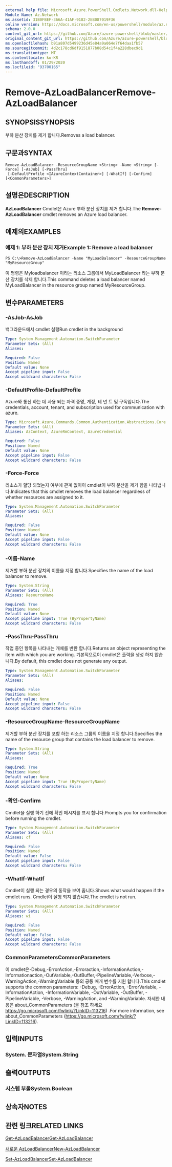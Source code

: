 ```yaml
---
external help file: Microsoft.Azure.PowerShell.Cmdlets.Network.dll-Help.xml
Module Name: Az.Network
ms.assetid: 31B0FBEF-366A-41AF-9182-2EB087019F36
online version: https://docs.microsoft.com/en-us/powershell/module/az.network/remove-azloadbalancer
schema: 2.0.0
content_git_url: https://github.com/Azure/azure-powershell/blob/master/src/Network/Network/help/Remove-AzLoadBalancer.md
original_content_git_url: https://github.com/Azure/azure-powershell/blob/master/src/Network/Network/help/Remove-AzLoadBalancer.md
ms.openlocfilehash: b91a807d5499236d45e84a9a064e7f64daa1fb57
ms.sourcegitcommit: 4d2c178cd6df9151877b08d54c1f4a228dbec9d1
ms.translationtype: MT
ms.contentlocale: ko-KR
ms.lasthandoff: 01/29/2020
ms.locfileid: "93700165"
---
```

# <span data-ttu-id="34042-101">Remove-AzLoadBalancer</span><span class="sxs-lookup"><span data-stu-id="34042-101">Remove-AzLoadBalancer</span></span>

## <span data-ttu-id="34042-102">SYNOPSIS</span><span class="sxs-lookup"><span data-stu-id="34042-102">SYNOPSIS</span></span>
<span data-ttu-id="34042-103">부하 분산 장치를 제거 합니다.</span><span class="sxs-lookup"><span data-stu-id="34042-103">Removes a load balancer.</span></span>

## <span data-ttu-id="34042-104">구문과</span><span class="sxs-lookup"><span data-stu-id="34042-104">SYNTAX</span></span>

```
Remove-AzLoadBalancer -ResourceGroupName <String> -Name <String> [-Force] [-AsJob] [-PassThru]
 [-DefaultProfile <IAzureContextContainer>] [-WhatIf] [-Confirm] [<CommonParameters>]
```

## <span data-ttu-id="34042-105">설명은</span><span class="sxs-lookup"><span data-stu-id="34042-105">DESCRIPTION</span></span>
<span data-ttu-id="34042-106">**AzLoadBalancer** Cmdlet은 Azure 부하 분산 장치를 제거 합니다.</span><span class="sxs-lookup"><span data-stu-id="34042-106">The **Remove-AzLoadBalancer** cmdlet removes an Azure load balancer.</span></span>

## <span data-ttu-id="34042-107">예제의</span><span class="sxs-lookup"><span data-stu-id="34042-107">EXAMPLES</span></span>

### <span data-ttu-id="34042-108">예제 1: 부하 분산 장치 제거</span><span class="sxs-lookup"><span data-stu-id="34042-108">Example 1: Remove a load balancer</span></span>
```
PS C:\>Remove-AzLoadBalancer -Name "MyLoadBalancer" -ResourceGroupName "MyResourceGroup"
```

<span data-ttu-id="34042-109">이 명령은 Myloadbalancer 이라는 리소스 그룹에서 MyLoadBalancer 라는 부하 분산 장치를 삭제 합니다.</span><span class="sxs-lookup"><span data-stu-id="34042-109">This command deletes a load balancer named MyLoadBalancer in the resource group named MyResourceGroup.</span></span>

## <span data-ttu-id="34042-110">변수</span><span class="sxs-lookup"><span data-stu-id="34042-110">PARAMETERS</span></span>

### <span data-ttu-id="34042-111">-AsJob</span><span class="sxs-lookup"><span data-stu-id="34042-111">-AsJob</span></span>
<span data-ttu-id="34042-112">백그라운드에서 cmdlet 실행</span><span class="sxs-lookup"><span data-stu-id="34042-112">Run cmdlet in the background</span></span>

```yaml
Type: System.Management.Automation.SwitchParameter
Parameter Sets: (All)
Aliases:

Required: False
Position: Named
Default value: None
Accept pipeline input: False
Accept wildcard characters: False
```

### <span data-ttu-id="34042-113">-DefaultProfile</span><span class="sxs-lookup"><span data-stu-id="34042-113">-DefaultProfile</span></span>
<span data-ttu-id="34042-114">Azure와 통신 하는 데 사용 되는 자격 증명, 계정, 테 넌 트 및 구독입니다.</span><span class="sxs-lookup"><span data-stu-id="34042-114">The credentials, account, tenant, and subscription used for communication with azure.</span></span>

```yaml
Type: Microsoft.Azure.Commands.Common.Authentication.Abstractions.Core.IAzureContextContainer
Parameter Sets: (All)
Aliases: AzContext, AzureRmContext, AzureCredential

Required: False
Position: Named
Default value: None
Accept pipeline input: False
Accept wildcard characters: False
```

### <span data-ttu-id="34042-115">-Force</span><span class="sxs-lookup"><span data-stu-id="34042-115">-Force</span></span>
<span data-ttu-id="34042-116">리소스가 할당 되었는지 여부에 관계 없이이 cmdlet이 부하 분산을 제거 함을 나타냅니다.</span><span class="sxs-lookup"><span data-stu-id="34042-116">Indicates that this cmdlet removes the load balancer regardless of whether resources are assigned to it.</span></span>

```yaml
Type: System.Management.Automation.SwitchParameter
Parameter Sets: (All)
Aliases:

Required: False
Position: Named
Default value: None
Accept pipeline input: False
Accept wildcard characters: False
```

### <span data-ttu-id="34042-117">-이름</span><span class="sxs-lookup"><span data-stu-id="34042-117">-Name</span></span>
<span data-ttu-id="34042-118">제거할 부하 분산 장치의 이름을 지정 합니다.</span><span class="sxs-lookup"><span data-stu-id="34042-118">Specifies the name of the load balancer to remove.</span></span>

```yaml
Type: System.String
Parameter Sets: (All)
Aliases: ResourceName

Required: True
Position: Named
Default value: None
Accept pipeline input: True (ByPropertyName)
Accept wildcard characters: False
```

### <span data-ttu-id="34042-119">-PassThru</span><span class="sxs-lookup"><span data-stu-id="34042-119">-PassThru</span></span>
<span data-ttu-id="34042-120">작업 중인 항목을 나타내는 개체를 반환 합니다.</span><span class="sxs-lookup"><span data-stu-id="34042-120">Returns an object representing the item with which you are working.</span></span>
<span data-ttu-id="34042-121">기본적으로이 cmdlet은 출력을 생성 하지 않습니다.</span><span class="sxs-lookup"><span data-stu-id="34042-121">By default, this cmdlet does not generate any output.</span></span>

```yaml
Type: System.Management.Automation.SwitchParameter
Parameter Sets: (All)
Aliases:

Required: False
Position: Named
Default value: None
Accept pipeline input: False
Accept wildcard characters: False
```

### <span data-ttu-id="34042-122">-ResourceGroupName</span><span class="sxs-lookup"><span data-stu-id="34042-122">-ResourceGroupName</span></span>
<span data-ttu-id="34042-123">제거할 부하 분산 장치를 포함 하는 리소스 그룹의 이름을 지정 합니다.</span><span class="sxs-lookup"><span data-stu-id="34042-123">Specifies the name of the resource group that contains the load balancer to remove.</span></span>

```yaml
Type: System.String
Parameter Sets: (All)
Aliases:

Required: True
Position: Named
Default value: None
Accept pipeline input: True (ByPropertyName)
Accept wildcard characters: False
```

### <span data-ttu-id="34042-124">-확인</span><span class="sxs-lookup"><span data-stu-id="34042-124">-Confirm</span></span>
<span data-ttu-id="34042-125">Cmdlet을 실행 하기 전에 확인 메시지를 표시 합니다.</span><span class="sxs-lookup"><span data-stu-id="34042-125">Prompts you for confirmation before running the cmdlet.</span></span>

```yaml
Type: System.Management.Automation.SwitchParameter
Parameter Sets: (All)
Aliases: cf

Required: False
Position: Named
Default value: False
Accept pipeline input: False
Accept wildcard characters: False
```

### <span data-ttu-id="34042-126">-WhatIf</span><span class="sxs-lookup"><span data-stu-id="34042-126">-WhatIf</span></span>
<span data-ttu-id="34042-127">Cmdlet이 실행 되는 경우의 동작을 보여 줍니다.</span><span class="sxs-lookup"><span data-stu-id="34042-127">Shows what would happen if the cmdlet runs.</span></span>
<span data-ttu-id="34042-128">Cmdlet이 실행 되지 않습니다.</span><span class="sxs-lookup"><span data-stu-id="34042-128">The cmdlet is not run.</span></span>

```yaml
Type: System.Management.Automation.SwitchParameter
Parameter Sets: (All)
Aliases: wi

Required: False
Position: Named
Default value: False
Accept pipeline input: False
Accept wildcard characters: False
```

### <span data-ttu-id="34042-129">CommonParameters</span><span class="sxs-lookup"><span data-stu-id="34042-129">CommonParameters</span></span>
<span data-ttu-id="34042-130">이 cmdlet은-Debug,-ErrorAction,-Erroraction,-InformationAction,-Informationaction,-OutVariable,-OutBuffer,-PipelineVariable,-Verbose,-WarningAction,-WarningVariable 등의 공통 매개 변수를 지원 합니다.</span><span class="sxs-lookup"><span data-stu-id="34042-130">This cmdlet supports the common parameters: -Debug, -ErrorAction, -ErrorVariable, -InformationAction, -InformationVariable, -OutVariable, -OutBuffer, -PipelineVariable, -Verbose, -WarningAction, and -WarningVariable.</span></span> <span data-ttu-id="34042-131">자세한 내용은 about_CommonParameters (을 참조 하세요 https://go.microsoft.com/fwlink/?LinkID=113216) .</span><span class="sxs-lookup"><span data-stu-id="34042-131">For more information, see about_CommonParameters (https://go.microsoft.com/fwlink/?LinkID=113216).</span></span>

## <span data-ttu-id="34042-132">입력</span><span class="sxs-lookup"><span data-stu-id="34042-132">INPUTS</span></span>

### <span data-ttu-id="34042-133">System. 문자열</span><span class="sxs-lookup"><span data-stu-id="34042-133">System.String</span></span>

## <span data-ttu-id="34042-134">출력</span><span class="sxs-lookup"><span data-stu-id="34042-134">OUTPUTS</span></span>

### <span data-ttu-id="34042-135">시스템 부울</span><span class="sxs-lookup"><span data-stu-id="34042-135">System.Boolean</span></span>

## <span data-ttu-id="34042-136">상속자</span><span class="sxs-lookup"><span data-stu-id="34042-136">NOTES</span></span>

## <span data-ttu-id="34042-137">관련 링크</span><span class="sxs-lookup"><span data-stu-id="34042-137">RELATED LINKS</span></span>

[<span data-ttu-id="34042-138">Get-AzLoadBalancer</span><span class="sxs-lookup"><span data-stu-id="34042-138">Get-AzLoadBalancer</span></span>](./Get-AzLoadBalancer.md)

[<span data-ttu-id="34042-139">새로운 AzLoadBalancer</span><span class="sxs-lookup"><span data-stu-id="34042-139">New-AzLoadBalancer</span></span>](./New-AzLoadBalancer.md)

[<span data-ttu-id="34042-140">Set-AzLoadBalancer</span><span class="sxs-lookup"><span data-stu-id="34042-140">Set-AzLoadBalancer</span></span>](./Set-AzLoadBalancer.md)


